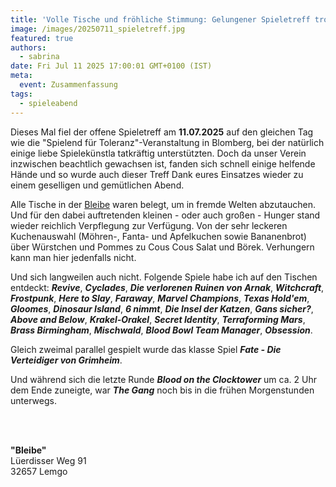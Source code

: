 ```yaml
---
title: 'Volle Tische und fröhliche Stimmung: Gelungener Spieletreff trotz Doppelveranstaltung'
image: /images/20250711_spieletreff.jpg
featured: true
authors:
  - sabrina
date: Fri Jul 11 2025 17:00:01 GMT+0100 (IST)
meta:
  event: Zusammenfassung
tags:
  - spieleabend
---
```


Dieses Mal fiel der offene Spieletreff am **11.07.2025** auf den gleichen Tag wie die
"Spielend für Toleranz"-Veranstaltung in Blomberg, bei der natürlich einige liebe Spielekünstla tatkräftig
unterstützten. Doch da unser Verein inzwischen beachtlich gewachsen ist, fanden sich schnell einige helfende Hände und
so wurde auch dieser Treff Dank eures Einsatzes wieder zu einem geselligen und gemütlichen Abend.

Alle Tische in der [Bleibe](#bleibe) waren belegt, um in fremde Welten abzutauchen. Und für den dabei auftretenden
kleinen - oder auch großen - Hunger stand wieder reichlich Verpflegung zur Verfügung. Von der sehr leckeren
Kuchenauswahl (Möhren-, Fanta- und Apfelkuchen sowie Bananenbrot) über Würstchen und Pommes zu Cous Cous Salat und
Börek. Verhungern kann man hier jedenfalls nicht.

Und sich langweilen auch nicht. Folgende Spiele habe ich auf den Tischen entdeckt: ***Revive***, ***Cyclades***,
***Die verlorenen Ruinen von Arnak***, ***Witchcraft***, ***Frostpunk***, ***Here to Slay***, ***Faraway***,
***Marvel Champions***, ***Texas Hold'em***, ***Gloomes***, ***Dinosaur Island***, ***6 nimmt***,
***Die Insel der Katzen***, ***Gans sicher?***, ***Above and Below***, ***Krakel-Orakel***, ***Secret Identity***,
***Terraforming Mars***, ***Brass Birmingham***, ***Mischwald***, ***Blood Bowl Team Manager***, ***Obsession***.

Gleich zweimal parallel gespielt wurde das klasse Spiel ***Fate - Die Verteidiger von Grimheim***.

Und während sich die letzte Runde ***Blood on the Clocktower*** um ca. 2 Uhr dem Ende zuneigte, war ***The Gang*** noch
bis in die frühen Morgenstunden unterwegs.



<p id="bleibe">
  <br>
  <br>

  <strong>"Bleibe"</strong><br>
  Lüerdisser Weg 91<br>
  32657 Lemgo
</p>
